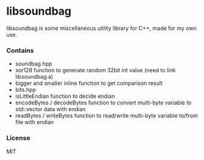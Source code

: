 libsoundbag
====
libsoundbag is some miscellaneous utility library for C++, made for my own use.

### Contains

- soundbag.hpp
 - xor128 function to generate random 32bit int value (need to link libsoundbag.a)
 - bigger and smaller inline function to get comparison result
- bits.hpp
 - isLittleEndian function to decide endian
 - encodeBytes / decodeBytes function to convert multi-byte variable to std::vector<byte> data with endian
 - readBytes / writeBytes function to read/write multi-byte variable to/from file with endian

### License
MIT